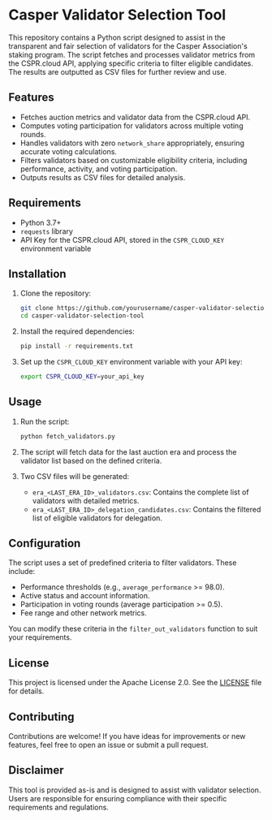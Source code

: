 # Casper Validator Selection Tool

This repository contains a Python script designed to assist in the transparent and fair selection of validators for the Casper Association's staking program. The script fetches and processes validator metrics from the CSPR.cloud API, applying specific criteria to filter eligible candidates. The results are outputted as CSV files for further review and use.

## Features

- Fetches auction metrics and validator data from the CSPR.cloud API.
- Computes voting participation for validators across multiple voting rounds.
- Handles validators with zero `network_share` appropriately, ensuring accurate voting calculations.
- Filters validators based on customizable eligibility criteria, including performance, activity, and voting participation.
- Outputs results as CSV files for detailed analysis.

## Requirements

- Python 3.7+
- `requests` library
- API Key for the CSPR.cloud API, stored in the `CSPR_CLOUD_KEY` environment variable

## Installation

1. Clone the repository:
   ```bash
   git clone https://github.com/yourusername/casper-validator-selection-tool.git
   cd casper-validator-selection-tool
   ```

2. Install the required dependencies:
   ```bash
   pip install -r requirements.txt
   ```

3. Set up the `CSPR_CLOUD_KEY` environment variable with your API key:
   ```bash
   export CSPR_CLOUD_KEY=your_api_key
   ```

## Usage

1. Run the script:
   ```bash
   python fetch_validators.py
   ```

2. The script will fetch data for the last auction era and process the validator list based on the defined criteria.

3. Two CSV files will be generated:
   - `era_<LAST_ERA_ID>_validators.csv`: Contains the complete list of validators with detailed metrics.
   - `era_<LAST_ERA_ID>_delegation_candidates.csv`: Contains the filtered list of eligible validators for delegation.

## Configuration

The script uses a set of predefined criteria to filter validators. These include:

- Performance thresholds (e.g., `average_performance` >= 98.0).
- Active status and account information.
- Participation in voting rounds (average participation >= 0.5).
- Fee range and other network metrics.

You can modify these criteria in the `filter_out_validators` function to suit your requirements.

## License

This project is licensed under the Apache License 2.0. See the [LICENSE](LICENSE) file for details.

## Contributing

Contributions are welcome! If you have ideas for improvements or new features, feel free to open an issue or submit a pull request.

## Disclaimer

This tool is provided as-is and is designed to assist with validator selection. Users are responsible for ensuring compliance with their specific requirements and regulations.


